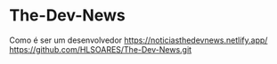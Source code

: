 # The-Dev-News
Como é ser um desenvolvedor
https://noticiasthedevnews.netlify.app/
https://github.com/HLSOARES/The-Dev-News.git
